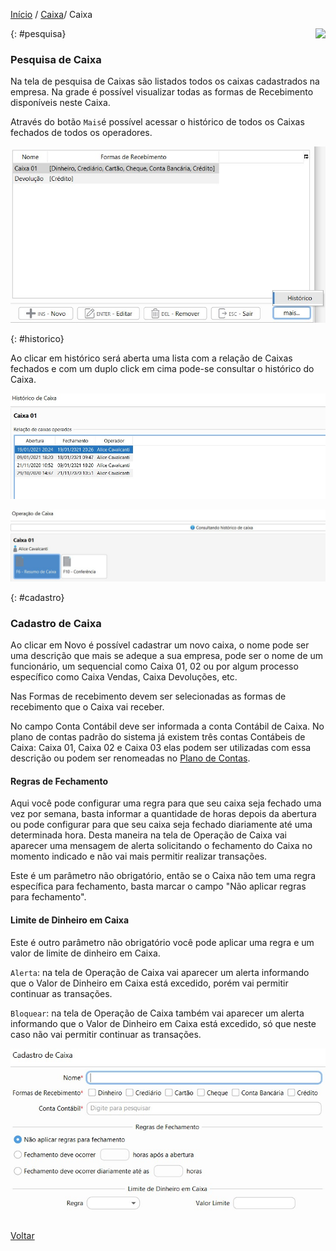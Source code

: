 [Início](index.md) / [Caixa](caixa.md)/  Caixa

<a href="http://docs.continentenuvem.com.br/dicas.html#dicas"><img align="right" src="http://docs.continentenuvem.com.br/images/dicas.png"></a>





{: #pesquisa}

### Pesquisa de Caixa

Na tela de pesquisa de Caixas são listados todos os caixas cadastrados na empresa. Na grade é possível visualizar todas as formas de Recebimento disponíveis neste Caixa.

Através do botão `Mais`é possível acessar o histórico de todos os Caixas fechados de todos os operadores.



![](images/caixa_pesquisa_caixa.jpg)

{: #historico}



Ao clicar em histórico será aberta uma lista com a relação de Caixas fechados e com um duplo click em cima pode-se consultar o histórico do Caixa.



![](images/caixa_caixa_historico.jpg)

![](images/caixa_caixa_historico_consulta_historico.jpg)



{: #cadastro}

### Cadastro de Caixa

Ao clicar em Novo é possível cadastrar um novo caixa, o nome pode ser uma descrição que mais se adeque a sua empresa, pode ser o nome de um funcionário, um sequencial como Caixa 01, 02 ou por algum processo específico como Caixa Vendas, Caixa Devoluções, etc.

Nas Formas de recebimento devem ser selecionadas as formas de recebimento que o Caixa vai receber.

No campo Conta Contábil deve ser informada a conta Contábil de Caixa. No plano de contas padrão do sistema já existem três  contas Contábeis de Caixa: Caixa 01, Caixa 02 e Caixa 03 elas podem ser utilizadas com essa descrição ou podem ser renomeadas no [Plano de Contas](contabilidade.md#planocontas).

#### Regras de Fechamento

Aqui você pode configurar uma regra para que seu caixa seja fechado uma vez por semana, basta informar a quantidade de horas depois da abertura ou pode configurar para que seu caixa seja fechado diariamente até uma determinada hora. Desta maneira na tela de Operação de Caixa vai aparecer uma mensagem de alerta solicitando o fechamento do Caixa no momento indicado e não vai mais permitir realizar transações.

Este é um parâmetro não obrigatório, então se o Caixa não tem uma regra específica para fechamento, basta marcar o campo "Não aplicar regras para fechamento".

#### Limite de Dinheiro em Caixa

Este é outro parâmetro não obrigatório você pode aplicar uma regra e um valor de limite de dinheiro em Caixa. 

`Alerta`: na tela de Operação de Caixa vai aparecer um alerta informando que o Valor de Dinheiro em Caixa está excedido, porém vai permitir continuar as transações.

`Bloquear`: na tela de Operação de Caixa também vai aparecer um alerta informando que o Valor de Dinheiro em Caixa está excedido, só que neste caso não vai permitir continuar as transações.





![](images/caixa_cadastro_caixa.jpg)





[Voltar](caixa.md)